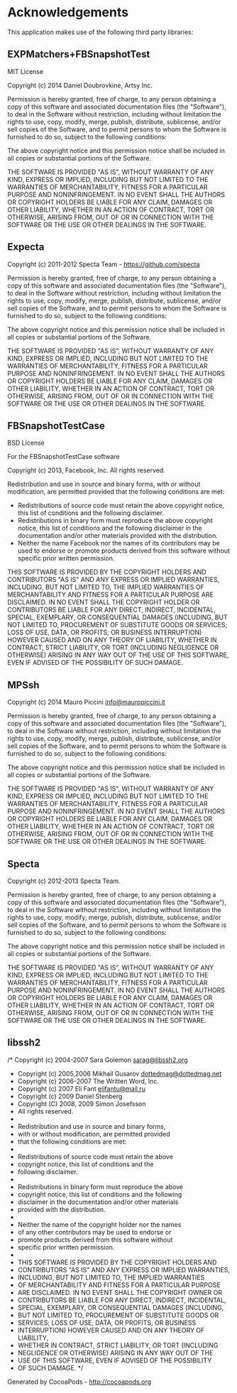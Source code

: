 # Acknowledgements
This application makes use of the following third party libraries:

## EXPMatchers+FBSnapshotTest

MIT License

Copyright (c) 2014 Daniel Doubrovkine, Artsy Inc.

Permission is hereby granted, free of charge, to any person obtaining
a copy of this software and associated documentation files (the
"Software"), to deal in the Software without restriction, including
without limitation the rights to use, copy, modify, merge, publish,
distribute, sublicense, and/or sell copies of the Software, and to
permit persons to whom the Software is furnished to do so, subject to
the following conditions:

The above copyright notice and this permission notice shall be
included in all copies or substantial portions of the Software.

THE SOFTWARE IS PROVIDED "AS IS", WITHOUT WARRANTY OF ANY KIND,
EXPRESS OR IMPLIED, INCLUDING BUT NOT LIMITED TO THE WARRANTIES OF
MERCHANTABILITY, FITNESS FOR A PARTICULAR PURPOSE AND
NONINFRINGEMENT. IN NO EVENT SHALL THE AUTHORS OR COPYRIGHT HOLDERS BE
LIABLE FOR ANY CLAIM, DAMAGES OR OTHER LIABILITY, WHETHER IN AN ACTION
OF CONTRACT, TORT OR OTHERWISE, ARISING FROM, OUT OF OR IN CONNECTION
WITH THE SOFTWARE OR THE USE OR OTHER DEALINGS IN THE SOFTWARE.


## Expecta

Copyright (c) 2011-2012 Specta Team - https://github.com/specta

Permission is hereby granted, free of charge, to any person obtaining a copy
of this software and associated documentation files (the "Software"), to deal
in the Software without restriction, including without limitation the rights
to use, copy, modify, merge, publish, distribute, sublicense, and/or sell
copies of the Software, and to permit persons to whom the Software is
furnished to do so, subject to the following conditions:

The above copyright notice and this permission notice shall be included in
all copies or substantial portions of the Software.

THE SOFTWARE IS PROVIDED "AS IS", WITHOUT WARRANTY OF ANY KIND, EXPRESS OR
IMPLIED, INCLUDING BUT NOT LIMITED TO THE WARRANTIES OF MERCHANTABILITY,
FITNESS FOR A PARTICULAR PURPOSE AND NONINFRINGEMENT. IN NO EVENT SHALL THE
AUTHORS OR COPYRIGHT HOLDERS BE LIABLE FOR ANY CLAIM, DAMAGES OR OTHER
LIABILITY, WHETHER IN AN ACTION OF CONTRACT, TORT OR OTHERWISE, ARISING FROM,
OUT OF OR IN CONNECTION WITH THE SOFTWARE OR THE USE OR OTHER DEALINGS IN
THE SOFTWARE.


## FBSnapshotTestCase

BSD License

For the FBSnapshotTestCase software

Copyright (c) 2013, Facebook, Inc.
All rights reserved.

Redistribution and use in source and binary forms, with or without
modification, are permitted provided that the following conditions are met:

  * Redistributions of source code must retain the above copyright notice,
    this list of conditions and the following disclaimer.
  * Redistributions in binary form must reproduce the above copyright notice,
    this list of conditions and the following disclaimer in the documentation
    and/or other materials provided with the distribution.
  * Neither the name Facebook nor the names of its contributors may be used to
    endorse or promote products derived from this software without specific
    prior written permission.

THIS SOFTWARE IS PROVIDED BY THE COPYRIGHT HOLDERS AND CONTRIBUTORS "AS IS"
AND ANY EXPRESS OR IMPLIED WARRANTIES, INCLUDING, BUT NOT LIMITED TO, THE
IMPLIED WARRANTIES OF MERCHANTABILITY AND FITNESS FOR A PARTICULAR PURPOSE ARE
DISCLAIMED. IN NO EVENT SHALL THE COPYRIGHT HOLDER OR CONTRIBUTORS BE LIABLE
FOR ANY DIRECT, INDIRECT, INCIDENTAL, SPECIAL, EXEMPLARY, OR CONSEQUENTIAL
DAMAGES (INCLUDING, BUT NOT LIMITED TO, PROCUREMENT OF SUBSTITUTE GOODS OR
SERVICES; LOSS OF USE, DATA, OR PROFITS; OR BUSINESS INTERRUPTION) HOWEVER
CAUSED AND ON ANY THEORY OF LIABILITY, WHETHER IN CONTRACT, STRICT LIABILITY,
OR TORT (INCLUDING NEGLIGENCE OR OTHERWISE) ARISING IN ANY WAY OUT OF THE USE
OF THIS SOFTWARE, EVEN IF ADVISED OF THE POSSIBILITY OF SUCH DAMAGE.


## MPSsh

Copyright (c) 2014 Mauro Piccini <info@mauropiccini.it>

Permission is hereby granted, free of charge, to any person obtaining a copy
of this software and associated documentation files (the "Software"), to deal
in the Software without restriction, including without limitation the rights
to use, copy, modify, merge, publish, distribute, sublicense, and/or sell
copies of the Software, and to permit persons to whom the Software is
furnished to do so, subject to the following conditions:

The above copyright notice and this permission notice shall be included in
all copies or substantial portions of the Software.

THE SOFTWARE IS PROVIDED "AS IS", WITHOUT WARRANTY OF ANY KIND, EXPRESS OR
IMPLIED, INCLUDING BUT NOT LIMITED TO THE WARRANTIES OF MERCHANTABILITY,
FITNESS FOR A PARTICULAR PURPOSE AND NONINFRINGEMENT. IN NO EVENT SHALL THE
AUTHORS OR COPYRIGHT HOLDERS BE LIABLE FOR ANY CLAIM, DAMAGES OR OTHER
LIABILITY, WHETHER IN AN ACTION OF CONTRACT, TORT OR OTHERWISE, ARISING FROM,
OUT OF OR IN CONNECTION WITH THE SOFTWARE OR THE USE OR OTHER DEALINGS IN
THE SOFTWARE.


## Specta

Copyright (c) 2012-2013 Specta Team.

Permission is hereby granted, free of charge, to any person obtaining a copy
of this software and associated documentation files (the "Software"), to deal
in the Software without restriction, including without limitation the rights
to use, copy, modify, merge, publish, distribute, sublicense, and/or sell
copies of the Software, and to permit persons to whom the Software is
furnished to do so, subject to the following conditions:

The above copyright notice and this permission notice shall be included in
all copies or substantial portions of the Software.

THE SOFTWARE IS PROVIDED "AS IS", WITHOUT WARRANTY OF ANY KIND, EXPRESS OR
IMPLIED, INCLUDING BUT NOT LIMITED TO THE WARRANTIES OF MERCHANTABILITY,
FITNESS FOR A PARTICULAR PURPOSE AND NONINFRINGEMENT. IN NO EVENT SHALL THE
AUTHORS OR COPYRIGHT HOLDERS BE LIABLE FOR ANY CLAIM, DAMAGES OR OTHER
LIABILITY, WHETHER IN AN ACTION OF CONTRACT, TORT OR OTHERWISE, ARISING FROM,
OUT OF OR IN CONNECTION WITH THE SOFTWARE OR THE USE OR OTHER DEALINGS IN
THE SOFTWARE.



## libssh2

/* Copyright (c) 2004-2007 Sara Golemon <sarag@libssh2.org>
 * Copyright (c) 2005,2006 Mikhail Gusarov <dottedmag@dottedmag.net>
 * Copyright (c) 2006-2007 The Written Word, Inc.
 * Copyright (c) 2007 Eli Fant <elifantu@mail.ru>
 * Copyright (c) 2009 Daniel Stenberg
 * Copyright (C) 2008, 2009 Simon Josefsson
 * All rights reserved.
 *
 * Redistribution and use in source and binary forms,
 * with or without modification, are permitted provided
 * that the following conditions are met:
 *
 *   Redistributions of source code must retain the above
 *   copyright notice, this list of conditions and the
 *   following disclaimer.
 *
 *   Redistributions in binary form must reproduce the above
 *   copyright notice, this list of conditions and the following
 *   disclaimer in the documentation and/or other materials
 *   provided with the distribution.
 *
 *   Neither the name of the copyright holder nor the names
 *   of any other contributors may be used to endorse or
 *   promote products derived from this software without
 *   specific prior written permission.
 *
 * THIS SOFTWARE IS PROVIDED BY THE COPYRIGHT HOLDERS AND
 * CONTRIBUTORS "AS IS" AND ANY EXPRESS OR IMPLIED WARRANTIES,
 * INCLUDING, BUT NOT LIMITED TO, THE IMPLIED WARRANTIES
 * OF MERCHANTABILITY AND FITNESS FOR A PARTICULAR PURPOSE
 * ARE DISCLAIMED. IN NO EVENT SHALL THE COPYRIGHT OWNER OR
 * CONTRIBUTORS BE LIABLE FOR ANY DIRECT, INDIRECT, INCIDENTAL,
 * SPECIAL, EXEMPLARY, OR CONSEQUENTIAL DAMAGES (INCLUDING,
 * BUT NOT LIMITED TO, PROCUREMENT OF SUBSTITUTE GOODS OR
 * SERVICES; LOSS OF USE, DATA, OR PROFITS; OR BUSINESS
 * INTERRUPTION) HOWEVER CAUSED AND ON ANY THEORY OF LIABILITY,
 * WHETHER IN CONTRACT, STRICT LIABILITY, OR TORT (INCLUDING
 * NEGLIGENCE OR OTHERWISE) ARISING IN ANY WAY OUT OF THE
 * USE OF THIS SOFTWARE, EVEN IF ADVISED OF THE POSSIBILITY
 * OF SUCH DAMAGE.
 */
 

Generated by CocoaPods - http://cocoapods.org
